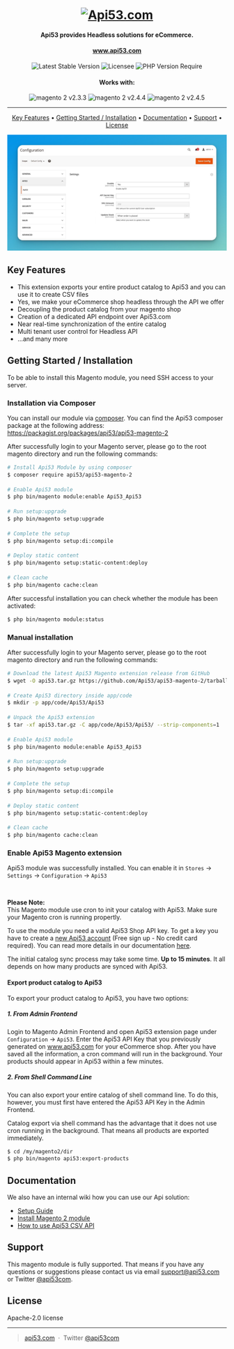 
<h1 align="center">
  <br>
  <a href="https://www.api53.com"><img src="https://www.api53.com/static/images/logo-all-long-400-100-color.png" alt="Api53.com" width="400"></a>
</h1>


<h4 align="center">Api53 provides Headless solutions for eCommerce.</h4>

<h4 align="center"><a target="_blank" href="https://www.api53.com">www.api53.com</a></h4>

<p align="center">
<img src="http://poser.pugx.org/api53/api53-magento-2/v" alt="Latest Stable Version">
<img src="http://poser.pugx.org/api53/api53-magento-2/license" alt="Licensee">
<img src="http://poser.pugx.org/api53/api53-magento-2/require/php" alt="PHP Version Require">
</p>

<h4 align="center">Works with:</h4>

<p align="center">
<img src="https://shields.io/badge/Magento%202-2.3.3-f46f25?logo=magento&style=flat-square" alt="magento 2 v2.3.3">
<img src="https://shields.io/badge/Magento%202-2.4.4-f46f25?logo=magento&style=flat-square" alt="magento 2 v2.4.4">
<img src="https://shields.io/badge/Magento%202-2.4.5-f46f25?logo=magento&style=flat-square" alt="magento 2 v2.4.5">
</p>

<hr>

<p align="center">
  <a href="#key-features">Key Features</a> •
  <a href="#getting-started">Getting Started / Installation</a> •
  <a href="#documentation">Documentation</a> •
  <a href="#support">Support</a> •
  <a href="#license">License</a>
</p>

![screenshot](https://github.com/Api53/api53-magento-2/blob/main/assets/api53-configuration-magento-admin.jpg)

## Key Features

* This extension exports your entire product catalog to Api53 and you can use it to create CSV files
* Yes, we make your eCommerce shop headless through the API we offer
* Decoupling the product catalog from your magento shop
* Creation of a dedicated API endpoint over Api53.com
* Near real-time synchronization of the entire catalog
* Multi tenant user control for Headless API
* ...and many more

## Getting Started / Installation

To be able to install this Magento module, you need SSH access to your server. <br>

### Installation via Composer

You can install our module via [composer](https://getcomposer.org/). You can find the Api53 composer package at the following address: https://packagist.org/packages/api53/api53-magento-2

After successfully login to your Magento server, please go to the root magento directory and run the following commands:
```bash
# Install Api53 Module by using composer
$ composer require api53/api53-magento-2

# Enable Api53 module
$ php bin/magento module:enable Api53_Api53

# Run setup:upgrade
$ php bin/magento setup:upgrade

# Complete the setup
$ php bin/magento setup:di:compile

# Deploy static content
$ php bin/magento setup:static-content:deploy

# Clean cache
$ php bin/magento cache:clean
```

After successful installation you can check whether the module has been activated:
```bash
$ php bin/magento module:status
```

### Manual installation

After successfully login to your Magento server, please go to the root magento directory and run the following commands:

```bash
# Download the latest Api53 Magento extension release from GitHub
$ wget -O api53.tar.gz https://github.com/Api53/api53-magento-2/tarball/main

# Create Api53 directory inside app/code
$ mkdir -p app/code/Api53/Api53

# Unpack the Api53 extension 
$ tar -xf api53.tar.gz -C app/code/Api53/Api53/ --strip-components=1

# Enable Api53 module
$ php bin/magento module:enable Api53_Api53

# Run setup:upgrade
$ php bin/magento setup:upgrade

# Complete the setup
$ php bin/magento setup:di:compile

# Deploy static content
$ php bin/magento setup:static-content:deploy

# Clean cache
$ php bin/magento cache:clean
```


### Enable Api53 Magento extension

Api53 module was successfully installed. You can enable it in `Stores` -> `Settings` -> `Configuration` -> `Api53`


<br>

**Please Note:**<br>
This Magento module use cron to init your catalog with Api53. Make sure your Magento cron is running propertly.

To use the module you need a valid Api53 Shop API key. To get a key you have to create a [new Api53 account](https://www.api53.com/signup/) (Free sign up - No credit card required). You can read more details in our documentation [here](https://www.api53.com/documentation/api53-setup-guide/).

The initial catalog sync process may take some time. **Up to 15 minutes**. It all depends on how many products are synced with Api53.

#### Export product catalog to Api53
To export your product catalog to Api53, you have two options:

##### 1. From Admin Frontend

Login to Magento Admin Frontend and open Api53 extension page under `Configuration` -> `Api53`. Enter the Api53 API Key that you previously generated on www.api53.com for your eCommerce shop. After you have saved all the information, a cron command will run in the background. Your products should appear in Api53 within a few minutes.

##### 2. From Shell Command Line

You can also export your entire catalog of shell command line. To do this, however, you must first have entered the Api53 API Key in the Admin Frontend. 

Catalog export via shell command has the advantage that it does not use cron running in the background. That means all products are exported immediately.

```bash
$ cd /my/magento2/dir 
$ php bin/magento api53:export-products
```

## Documentation

We also have an internal wiki how you can use our Api solution:
- [Setup Guide](https://www.api53.com/documentation/api53-setup-guide/)
- [Install Magento 2 module](https://www.api53.com/documentation/install-api53-app-or-extension/#magento2)
- [How to use Api53 CSV API](https://www.api53.com/documentation/using-csv-apis/)


## Support

This magento module is fully supported. That means if you have any questions or suggestions please contact us via email support@api53.com or Twitter [@api53com](https://twitter.com/api53com).


## License

Apache-2.0 license

---

> [api53.com](https://www.api53.com) &nbsp;&middot;&nbsp;
> Twitter [@api53com](https://twitter.com/api53com)


